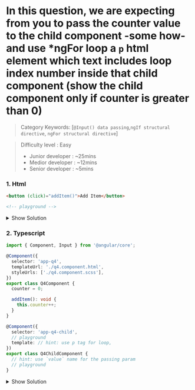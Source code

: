  
# In this question, we are expecting from you to pass the counter value to the child component -some how- and use *ngFor loop a `p` html element which text includes loop index number inside that child component (show the child component only if counter is greater than 0)

>Category Keywords: [`@Input() data passing`,`ngIf structural directive`, `ngFor structural directive`]

>Difficulty level : Easy 
> - Junior developer : ~25mins 
> - Medior developer : ~12mins 
> - Senior developer : ~5mins

### 1. Html

```html
<button (click)="addItem()">Add Item</button>

<!-- playground -->
```

<details>
<summary>Show Solution</summary>
<p>

```html
<button (click)="addItem()">Add Item</button>

<app-q4-child *ngIf="counter > 0" [value]="counter"></app-q4-child>
```

</p>
</details>


### 2. Typescript

```typescript
import { Component, Input } from '@angular/core';

@Component({
  selector: 'app-q4',
  templateUrl: './q4.component.html',
  styleUrls: ['./q4.component.scss'],
})
export class Q4Component {
  counter = 0;

  addItem(): void {
    this.counter++;
  }
}

@Component({
  selector: 'app-q4-child',
  // playground
  template: // hint: use p tag for loop,
})
export class Q4ChildComponent {
  // hint: use `value` name for the passing param
  // playground
}

```

<details>
<summary>Show Solution</summary>
<p>

```typescript
import { Component, Input } from '@angular/core';

@Component({
  selector: 'app-q4',
  templateUrl: './q4.component.html',
  styleUrls: ['./q4.component.scss'],
})
export class Q4Component {
  counter = 0;

  addItem(): void {
    this.counter++;
  }
}

@Component({
  selector: 'app-q4-child',
  template: `<p *ngFor="let _ of [].constructor(value); let i = index">
    {{ i }}
  </p>`,
})
export class Q4ChildComponent {
  @Input() value!: number;
}
```

</p>
</details>
 